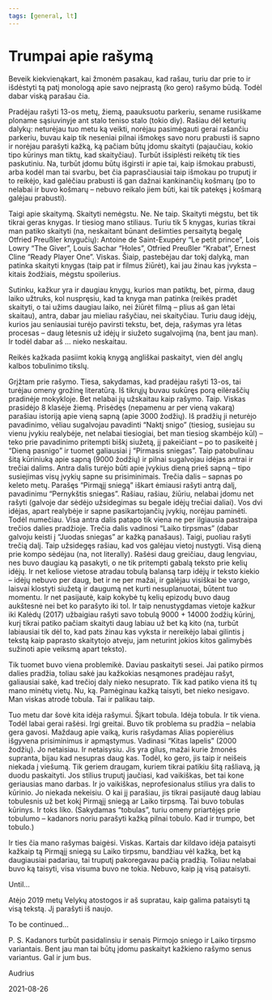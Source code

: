 ```yaml
---
tags: [general, lt]
---
```


# Trumpai apie rašymą

Beveik kiekvienąkart, kai žmonėm pasakau, kad rašau, turiu dar prie to ir išdėstyti tą patį monologą apie savo neįprastą (ko gero) rašymo būdą. Todėl dabar viską parašau čia. <!-- truncate -->

Pradėjau rašyti 13-os metų, žiemą, paauksuotu parkeriu, sename rusiškame ploname sąsiuvinyje ant stalo teniso stalo (tokio diy). Rašiau dėl keturių dalykų: neturėjau tuo metu ką veikti, norėjau pasimėgauti gerai rašančiu parkeriu, buvau kaip tik neseniai pilnai išmokęs savo noru prabusti iš sapno ir norėjau parašyti kažką, ką pačiam būtų įdomu skaityti (pajaučiau, kokio tipo kūrinys man tiktų, kad skaityčiau). Turbūt išsiplėsti reikėtų tik ties paskutiniu. Na, turbūt įdomu būtų išgirsti ir apie tai, kaip išmokau prabusti, arba kodėl man tai svarbu, bet čia paprasčiausiai taip išmokau po truputį ir to reikėjo, kad galėčiau prabusti iš gan dažnai kankinančių košmarų (po to nelabai ir buvo košmarų – nebuvo reikalo jiem būti, kai tik patekęs į košmarą galėjau prabusti).

Taigi apie skaitymą. Skaityti nemėgstu. Ne. Ne taip. Skaityti mėgstu, bet tik tikrai geras knygas. Ir tiesiog mano stiliaus. Turiu tik 5 knygas, kurias tikrai man patiko skaityti (na, neskaitant būnant dešimties persaitytą begalę Otfried Preußler knygučių): Antoine de Saint-Exupéry “Le petit prince”, Lois Lowry “The Giver”, Louis Sachar “Holes”, Otfried Preußler “Krabat”, Ernest Cline “Ready Player One”. Viskas. Šiaip, pastebėjau dar tokį dalyką, man patinka skaityti knygas (taip pat ir filmus žiūrėt), kai jau žinau kas įvyksta – kitais žodžiais, mėgstu spoilerius.

Sutinku, kažkur yra ir daugiau knygų, kurios man patiktų, bet, pirma, daug laiko užtruks, kol nuspręsiu, kad ta knyga man patinka (reikės pradėt skaityti, o tai užims daugiau laiko, nei žiūrėt filmą – plius aš gan lėtai skaitau), antra, dabar jau mieliau rašyčiau, nei skaityčiau. Turiu daug idėjų, kurios jau seniausiai turėjo pavirsti tekstu, bet, deja, rašymas yra lėtas procesas – daug lėtesnis už idėjų ir siužeto sugalvojimą (na, bent jau man). Ir todėl dabar aš … nieko neskaitau.

Reikės kažkada pasiimt kokią knygą angliškai paskaityt, vien dėl anglų kalbos tobulinimo tikslų.

Grįžtam prie rašymo. Tiesa, sakydamas, kad pradėjau rašyti 13-os, tai turėjau omeny grožinę literatūrą. Iš tikrųjų buvau sukūręs porą eilėraščių pradinėje mokykloje. Bet nelabai jų užskaitau kaip rašymo. Taip. Viskas prasidėjo 8 klasėje žiemą. Prisėdęs (nepamenu ar per vieną vakarą) parašiau istoriją apie vieną sapną (apie 3000 žodžių). Iš pradžių ji neturėjo pavadinimo, vėliau sugalvojau pavadinti “Naktį snigo” (tiesiog, susiejau su vienu įvykiu realybėje, net nelabai tiesiogiai, bet man tiesiog skambėjo kūl) – teko prie pavadinimo pritempti biškį siužetą, jį pakeičiant – po to pasikeitė į “Dieną pasnigo” ir tuomet galiausiai į “Pirmasis sniegas”. Taip patobulinau šitą kūriniuką apie sapną (9000 žodžių) ir pilnai sugalvojau idėjas antrai ir trečiai dalims. Antra dalis turėjo būti apie įvykius dieną prieš sapną – tipo susiejimas visų įvykių sapne su prisiminimais. Trečia dalis – sapnas po keleto metų. Parašęs “Pirmąjį sniegą” iškart ėmiausi rašyti antrą dalį, pavadinimu “Pernykštis sniegas”. Rašiau, rašiau, žiūriu, nelabai įdomu net rašyti (galvoje dar sėdėjo užsidegimas su begale idėjų trečiai daliai). Vos dvi idėjas, apart realybėje ir sapne pasikartojančių įvykių, norėjau paminėti. Todėl numečiau. Visa antra dalis patapo tik viena ne per ilgiausia pastraipa trečios dalies pradžioje. Trečia dalis vadinosi “Laiko tirpsmas” (dabar galvoju keisti į “Juodas sniegas” ar kažką panašaus). Taigi, puoliau rašyti trečią dalį. Taip užsidegęs rašiau, kad vos galėjau vietoj nustygti. Visą dieną prie kompo sėdėjau (na, not literally). Rašėsi daug greičiau, daug lengviau, nes buvo daugiau ką pasakyti, o ne tik pritempti gabalą teksto prie kelių idėjų. Ir net keliose vietose atradau tobulą balansą tarp idėjų ir teksto kiekio – idėjų nebuvo per daug, bet ir ne per mažai, ir galėjau visiškai be vargo, laisvai klostyti siužetą ir daugumą net kurti nesuplanuotai, būtent tuo momentu. Ir net pasijautė, kaip kokybė tų kelių epizodų buvo daug aukštesnė nei bet ko parašyto iki tol. Ir taip nenustygdamas vietoje kažkur iki Kalėdų (2017) užbaigiau rašyti savo tobulą 9000 + 14000 žodžių kūrinį, kurį tikrai patiko pačiam skaityti daug labiau už bet ką kito (na, turbūt labiausiai tik dėl to, kad pats žinau kas vyksta ir nereikėjo labai gilintis į tekstą kaip paprasto skaitytojo atveju, jam neturint jokios kitos galimybės sužinoti apie veiksmą apart teksto).

Tik tuomet buvo viena problemikė. Daviau paskaityti sesei. Jai patiko pirmos dalies pradžia, toliau sakė jau kažkokias nesąmones pradėjau rašyt, galiausiai sakė, kad trečioj daly nieko nesuprato. Tik kad patiko viena itš tų mano minėtų vietų. Nu, ką. Pamėginau kažką taisyti, bet nieko nesigavo. Man viskas atrodė tobula. Tai ir palikau taip.

Tuo metu dar šovė kita idėja rašymui. Šįkart tobula. Idėja tobula. Ir tik viena. Todėl labai gerai rašėsi. Irgi greitai. Buvo tik problema su pradžia – nelabia gera gavosi. Maždaug apie vaiką, kuris rašydamas Alias popierėlius išgyvena prisiminimus ir apmąstymus. Vadinasi “Kitas lapelis” (2000 žodžių). Jo netaisiau. Ir netaisysiu. Jis yra gilus, mažai kurie žmonės supranta, bijau kad nesupras daug kas. Todėl, ko gero, jis taip ir neišeis niekada į viešumą. Tik geriem draugam, kuriem tikrai patikiu šitą rašliavą, ją duodu paskaityti. Jos stilius truputį jaučiasi, kad vaikiškas, bet tai kone geriausias mano darbas. Ir jo vaikiškas, neprofesionalus stilius yra dalis to kūrinio. Jo niekada nekeisiu. O kai jį parašiau, jis tikrai pasijautė daug labiau tobulesnis už bet kokį Pirmąjį sniegą ar Laiko tirpsmą. Tai buvo tobulas kūrinys. Ir toks liko. (Sakydamas “tobulas”, turiu omeny priartėjęs prie tobulumo – kadanors noriu parašyti kažką pilnai tobulo. Kad ir trumpo, bet tobulo.)

Ir ties čia mano rašymas baigėsi. Viskas. Kartais dar kildavo idėja pataisyti kažkaip tą Pirmąjį sniegą su Laiko tirpsmu, bandžiau vėl kažką, bet ką daugiausiai padariau, tai truputį pakoregavau pačią pradžią. Toliau nelabai buvo ką taisyti, visa visuma buvo ne tokia. Nebuvo, kaip ją visą pataisyti.

Until…

Atėjo 2019 metų Velykų atostogos ir aš supratau, kaip galima pataisyti tą visą tekstą. Jį parašyti iš naujo.

To be continued…

P. S. Kadanors turbūt pasidalinsiu ir senais Pirmojo sniego ir Laiko tirpsmo variantais. Bent jau man tai būtų įdomu paskaityt kažkieno rašymo senus variantus. Gal ir jum bus.

Audrius

2021-08-26
